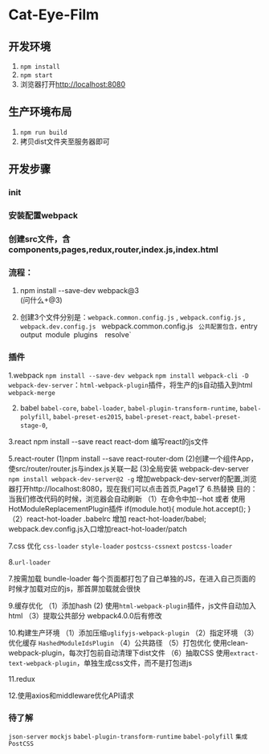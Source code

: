 # Cat-Eye-Film
## 开发环境
1. `npm install`
2. `npm start`
3. 浏览器打开[http://localhost:8080](http://localhost:8080)

## 生产环境布局
1. `npm run build`
2. 拷贝dist文件夹至服务器即可

## 开发步骤

### init 
### 安装配置webpack
### 创建src文件，含components,pages,redux,router,index.js,index.html
### 流程：
1. npm install --save-dev webpack@3  
  (问什么+@3)

2. 创建3个文件分别是：` webpack.common.config.js ` , `webpack.config.js` , `webpack.dev.config.js
` webpack.common.config.js ` 公共配置包含，`entry`  `output` `module` `plugins`  `resolve`

###  插件
1.webpack
  `npm install --save-dev webpack` 
  `npm install webpack-cli -D`
  `webpack-dev-server`：`html-webpack-plugin`插件，将生产的js自动插入到html
  `webpack-merge`

2. babel
   `babel-core`,
   `babel-loader`,
   `babel-plugin-transform-runtime`,
   `babel-polyfill`,
   `babel-preset-es2015`,
   `babel-preset-react`,
   `babel-preset-stage-0`,

3.react
npm install --save react react-dom
编写react的js文件

5.react-router
(1)npm install --save react-router-dom
(2)创建一个组件App，使src/router/router.js与index.js关联一起
(3)全局安装 webpack-dev-server
`npm install webpack-dev-server@2 -g`
  增加webpack-dev-server的配置,浏览器打开http://localhost:8080，现在我们可以点击首页,Page1了
6.热替换
目的：当我们修改代码的时候，浏览器会自动刷新
（1）在命令中加--hot 或者 使用HotModuleReplacementPlugin插件
if(module.hot){
  module.hot.accept();
}
（2）react-hot-loader 
.babelrc 增加 react-hot-loader/babel; webpack.dev.config.js入口增加react-hot-loader/patch

7.css 优化
  `css-loader`
  `style-loader`
  `postcss-cssnext`
  `postcss-loader`

8.`url-loader`

7.按需加载 bundle-loader
每个页面都打包了自己单独的JS，在进入自己页面的时候才加载对应的js，那首屏加载就会很快


9.缓存优化
（1）添加hash
 (2) 使用`html-webpack-plugin`插件，js文件自动加入html
（3）提取公共部分 webpack4.0.0后有修改

10.构建生产环境
  （1）添加压缩`uglifyjs-webpack-plugin`
  （2）指定环境
  （3）优化缓存 `HashedModuleIdsPlugin`
  （4）公共路径
  （5）打包优化
  使用clean-webpack-plugin，每次打包前自动清理下dist文件
  （6）抽取CSS
  使用`extract-text-webpack-plugin`，单独生成css文件，而不是打包进js 

11.redux

12.使用axios和middleware优化API请求







### 待了解
`json-server`
`mockjs`
`babel-plugin-transform-runtime`
`babel-polyfill`
`集成PostCSS`

